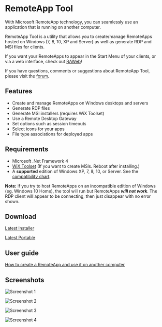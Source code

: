# RemoteApp Tool
With Microsoft RemoteApp technology, you can seamlessly use an application that is running on another computer.

RemoteApp Tool is a utility that allows you to create/manage RemoteApps hosted on Windows (7, 8, 10, XP and Server) as well as generate RDP and MSI files for clients.

If you want your RemoteApps to appear in the Start Menu of your clients, or via a web interface, check out [RAWeb](https://github.com/kimmknight/raweb)!

If you have questions, comments or suggestions about RemoteApp Tool, please visit the [forum](https://groups.google.com/forum/embed/?place=forum/remoteapptool).

## Features

* Create and manage RemoteApps on Windows desktops and servers
* Generate RDP files
* Generate MSI installers (requires WiX Toolset)
* Use a Remote Desktop Gateway
* Set options such as session timeouts
* Select icons for your apps
* File type associations for deployed apps

## Requirements

* Microsoft .Net Framework 4
* [WiX Toolset](http://wixtoolset.org/) (If you want to create MSIs. Reboot after installing.)
* A **supported** edition of Windows XP, 7, 8, 10, or Server. See the [compatibility chart](https://github.com/kimmknight/remoteapptool/wiki/Windows-Compatibility).

**Note:** If you try to host RemoteApps on an incompatible edition of Windows (eg. Windows 10 Home), the tool will run but RemoteApps ***will not work***. The RDP client will appear to be connecting, then just disappear with no error shown.

## Download

[Latest Installer](http://www.kimknight.net/remoteapptool/RemoteApp%20Tool%205300.msi)

[Latest Portable](http://www.kimknight.net/remoteapptool/remoteapptool5300.zip)

## User guide

[How to create a RemoteApp and use it on another computer](https://github.com/kimmknight/remoteapptool/wiki/Create-a-RemoteApp-and-use-it-on-another-computer)

## Screenshots

![Screenshot 1](https://raw.githubusercontent.com/wiki/kimmknight/remoteapptool/images/screenshots/ss1.png)

![Screenshot 2](https://raw.githubusercontent.com/wiki/kimmknight/remoteapptool/images/screenshots/ss2.png)

![Screenshot 3](https://raw.githubusercontent.com/wiki/kimmknight/remoteapptool/images/screenshots/ss3.png)

![Screenshot 4](https://raw.githubusercontent.com/wiki/kimmknight/remoteapptool/images/screenshots/ss4.png)
